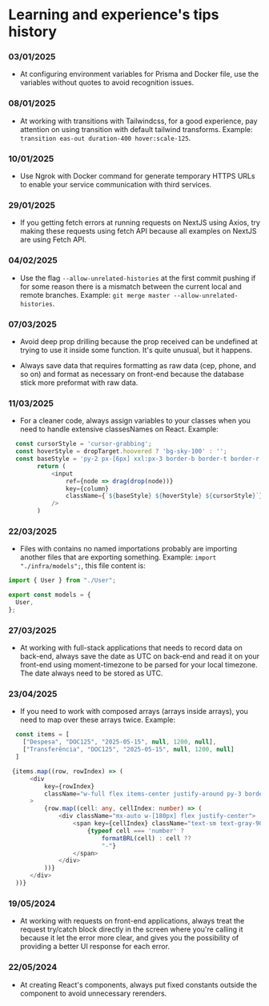# Learning and experience's tips history

### 03/01/2025

- At configuring environment variables for Prisma and Docker file, use the variables without quotes to avoid recognition issues.

### 08/01/2025

- At working with transitions with Tailwindcss, for a good experience, pay attention on using transition with default tailwind transforms. Example: `transition eas-out duration-400 hover:scale-125`.

### 10/01/2025

- Use Ngrok with Docker command for generate temporary HTTPS URLs to enable your service communication with third services.

### 29/01/2025

- If you getting fetch errors at running requests on NextJS using Axios, try making these requests using fetch API because all examples on NextJS are using Fetch API.
  
### 04/02/2025

- Use the flag `--allow-unrelated-histories` at the first commit pushing if for some reason there is a mismatch between the current local and remote branches. Example: `git merge master --allow-unrelated-histories`.

### 07/03/2025

- Avoid deep prop drilling because the prop received can be undefined at trying to use it inside some function. It's quite unusual, but it happens.
  
- Always save data that requires formatting as raw data (cep, phone, and so on) and format as necessary on front-end because the database stick more preformat with raw data.

### 11/03/2025
- For a cleaner code, always assign variables to your classes when you need to handle extensive classesNames on React. Example:
```typescript
  const cursorStyle = 'cursor-grabbing';
  const hoverStyle = dropTarget.hoovered ? 'bg-sky-100' : '';
  const baseStyle = 'py-2 px-[6px] xxl:px-3 border-b border-t border-r text-left text-blue-600 text-[.88rem] xxl:text-[.92rem]';
        return (
            <input
                ref={node => drag(drop(node))}
                key={column}
                className={`${baseStyle} ${hoverStyle} ${cursorStyle}`}
            />
        )
```
### 22/03/2025
- Files with contains no named importations probably are importing another files that are exporting something. Example: `import "./infra/models";`, this file content is:
```typescript
import { User } from "./User";

export const models = {
  User,
};
```

### 27/03/2025
- At working with full-stack applications that needs to record data on back-end, always save the date as UTC on back-end and read it on your front-end using moment-timezone to be parsed for your local timezone. The date always need to be stored as UTC.

### 23/04/2025
- If you need to work with composed arrays (arrays inside arrays), you need to map over these arrays twice. Example:
```typescript
  const items = [
    ["Despesa", "DOC125", "2025-05-15", null, 1200, null],
    ["Transferência", "DOC125", "2025-05-15", null, 1200, null]
  ] 

 {items.map((row, rowIndex) => (
      <div
          key={rowIndex}
          className="w-full flex items-center justify-around py-3 border-b-[1px] border-b-gray-200"
      >
          {row.map((cell: any, cellIndex: number) => (
              <div className="mx-auto w-[180px] flex justify-center">
                  <span key={cellIndex} className="text-sm text-gray-900 w-full text-center">
                      {typeof cell === 'number' ?
                          formatBRL(cell) : cell ??
                          "-"}
                  </span>
              </div>
          ))}
      </div>
  ))}
```

### 19/05/2024
- At working with requests on front-end applications, always treat the request try/catch block directly in the screen where you're calling it because it let the error more clear, and gives you the possibility of providing a better UI response for each error.

### 22/05/2024
- At creating React's components, always put fixed constants outside the component to avoid unnecessary rerenders.